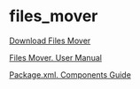 # files_mover

[Download Files Mover](https://github.com/SergeyRusetsky/files_mover/tree/master/out/artifacts/files_mover_jar)

[Files Mover. User Manual](https://github.com/SergeyRusetsky/files_mover/blob/master/out/artifacts/Files%20Mover%20User%20Manual.pdf)

[Package.xml. Components Guide](https://github.com/SergeyRusetsky/files_mover/blob/master/out/artifacts/Package.xml.%20Components%20Guide.pdf)
